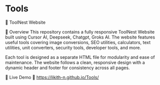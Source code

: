 # Tools
🔧 ToolNest Website

📌 Overview
This repository contains a fully responsive ToolNest Website built using Cursor AI, Deepseek, Chatgpt, Groks AI. The website features  useful tools covering image conversions, SEO utilities, calculators, text utilities, unit converters, security tools, developer tools, and more.

Each tool is designed as a separate HTML file for modularity and ease of maintenance. The website follows a clean, responsive design with a dynamic header and footer for consistency across all pages.

🚀 Live Demo
🔗 https://likith-n.github.io/Tools/
